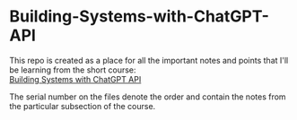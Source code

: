 # Building-Systems-with-ChatGPT-API

This repo is created as a place for all the important notes and points that I'll be learning from the short course: </br> [Building Systems with ChatGPT API](https://www.deeplearning.ai/short-courses/building-systems-with-chatgpt/)

The serial number on the files denote the order and contain the notes from the particular subsection of the course.
